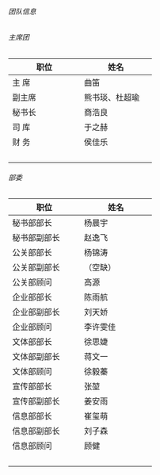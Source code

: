 ###### 团队信息
###### 主席团
|职位|姓名|
| ----------- | ----------- |
|主  席|曲笛|
|副主席|熊书琰、杜超瑜|
|秘书长|商浩良|
|司  库|于之赫|
|财  务|侯佳乐|
|&nbsp;&nbsp;&nbsp;&nbsp;&nbsp;&nbsp;&nbsp;&nbsp;&nbsp;&nbsp;&nbsp;&nbsp;&nbsp;&nbsp;&nbsp;&nbsp;&nbsp;&nbsp;&nbsp;&nbsp;&nbsp;&nbsp;&nbsp;&nbsp;&nbsp;&nbsp;&nbsp;&nbsp;&nbsp;&nbsp;|&nbsp;&nbsp;&nbsp;&nbsp;&nbsp;&nbsp;&nbsp;&nbsp;&nbsp;&nbsp;&nbsp;&nbsp;&nbsp;&nbsp;&nbsp;&nbsp;&nbsp;&nbsp;&nbsp;&nbsp;&nbsp;&nbsp;&nbsp;&nbsp;&nbsp;&nbsp;&nbsp;&nbsp;&nbsp;&nbsp;|

###### 部委

|职位|姓名|
| ----------- | ----------- |
|秘书部部长  |杨晨宇|
|秘书部副部长|赵逸飞|
|公关部部长  |杨锦涛|
|公关部副部长|（空缺）|
|公关部顾问  |高源|
|企业部部长  |陈雨航|
|企业部副部长|刘天娇|
|企业部顾问  |李许雯佳|
|文体部部长  |徐思婕|
|文体部副部长|蒋文一|
|文体部顾问  |徐毅蓁|
|宣传部部长  |张堃|
|宣传部副部长|姜安雨|
|信息部部长|崔玺萌|
|信息部副部长|刘子森|
|信息部顾问  |顾健|
|&nbsp;&nbsp;&nbsp;&nbsp;&nbsp;&nbsp;&nbsp;&nbsp;&nbsp;&nbsp;&nbsp;&nbsp;&nbsp;&nbsp;&nbsp;&nbsp;&nbsp;&nbsp;&nbsp;&nbsp;&nbsp;&nbsp;&nbsp;&nbsp;&nbsp;&nbsp;&nbsp;&nbsp;&nbsp;&nbsp;|&nbsp;&nbsp;&nbsp;&nbsp;&nbsp;&nbsp;&nbsp;&nbsp;&nbsp;&nbsp;&nbsp;&nbsp;&nbsp;&nbsp;&nbsp;&nbsp;&nbsp;&nbsp;&nbsp;&nbsp;&nbsp;&nbsp;&nbsp;&nbsp;&nbsp;&nbsp;&nbsp;&nbsp;&nbsp;&nbsp;|
